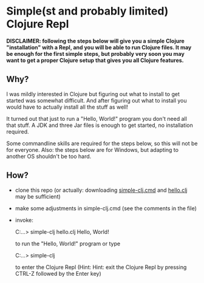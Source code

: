 # Simple(st and probably limited) Clojure Repl

**DISCLAIMER: following the steps below will give you a simple Clojure "installation"
with a Repl, and you will be able to run Clojure files.
It may be enough for the first simple steps,
but probably very soon you may want to get a proper Clojure setup
that gives you all Clojure features.**

## Why?

I was mildly interested in Clojure
but figuring out what to install to get started was somewhat difficult.
And after figuring out what to install you would have to actually
install all the stuff as well!

It turned out that just to run a "Hello, World!" program you don't need all that stuff.
A JDK and three Jar files is enough to get started,
no installation required.

Some commandline skills are required for the steps below,
so this will not be for everyone.
Also: the steps below are for Windows,
but adapting to another OS shouldn't be too hard.

## How?

- clone this repo (or actually: downloading [simple-clj.cmd](simple-clj.cmd)
and [hello.clj](hello.clj) may be sufficient)
- make some adjustments in simple-clj.cmd (see the comments in the file)
- invoke:

    C:\...\> simple-clj hello.clj
    Hello, World!

  to run the "Hello, World!" program or type
  
    C:\...\> simple-clj
  
  to enter the Clojure Repl (Hint: Hint: exit the Clojure Repl by pressing CTRL-Z followed by the Enter key)
